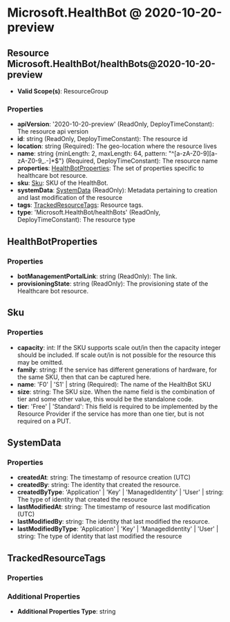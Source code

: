 # Microsoft.HealthBot @ 2020-10-20-preview

## Resource Microsoft.HealthBot/healthBots@2020-10-20-preview
* **Valid Scope(s)**: ResourceGroup
### Properties
* **apiVersion**: '2020-10-20-preview' (ReadOnly, DeployTimeConstant): The resource api version
* **id**: string (ReadOnly, DeployTimeConstant): The resource id
* **location**: string (Required): The geo-location where the resource lives
* **name**: string {minLength: 2, maxLength: 64, pattern: "^[a-zA-Z0-9][a-zA-Z0-9_.-]*$"} (Required, DeployTimeConstant): The resource name
* **properties**: [HealthBotProperties](#healthbotproperties): The set of properties specific to healthcare bot resource.
* **sku**: [Sku](#sku): SKU of the HealthBot.
* **systemData**: [SystemData](#systemdata) (ReadOnly): Metadata pertaining to creation and last modification of the resource
* **tags**: [TrackedResourceTags](#trackedresourcetags): Resource tags.
* **type**: 'Microsoft.HealthBot/healthBots' (ReadOnly, DeployTimeConstant): The resource type

## HealthBotProperties
### Properties
* **botManagementPortalLink**: string (ReadOnly): The link.
* **provisioningState**: string (ReadOnly): The provisioning state of the Healthcare bot resource.

## Sku
### Properties
* **capacity**: int: If the SKU supports scale out/in then the capacity integer should be included. If scale out/in is not possible for the resource this may be omitted.
* **family**: string: If the service has different generations of hardware, for the same SKU, then that can be captured here.
* **name**: 'F0' | 'S1' | string (Required): The name of the HealthBot SKU
* **size**: string: The SKU size. When the name field is the combination of tier and some other value, this would be the standalone code.
* **tier**: 'Free' | 'Standard': This field is required to be implemented by the Resource Provider if the service has more than one tier, but is not required on a PUT.

## SystemData
### Properties
* **createdAt**: string: The timestamp of resource creation (UTC)
* **createdBy**: string: The identity that created the resource.
* **createdByType**: 'Application' | 'Key' | 'ManagedIdentity' | 'User' | string: The type of identity that created the resource
* **lastModifiedAt**: string: The timestamp of resource last modification (UTC)
* **lastModifiedBy**: string: The identity that last modified the resource.
* **lastModifiedByType**: 'Application' | 'Key' | 'ManagedIdentity' | 'User' | string: The type of identity that last modified the resource

## TrackedResourceTags
### Properties
### Additional Properties
* **Additional Properties Type**: string

